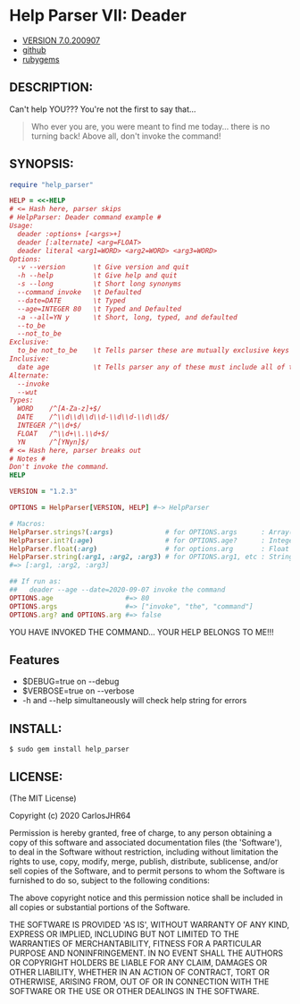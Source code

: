 # Help Parser VII: Deader

* [VERSION 7.0.200907](https://github.com/carlosjhr64/Ruby-HelpParser/releases)
* [github](https://www.github.com/carlosjhr64/Ruby-HelpParser)
* [rubygems](https://rubygems.org/gems/help_parser)

## DESCRIPTION:

Can't help YOU???
You're not the first to say that...

> Who ever you are, you were meant to find me today...
> there is no turning back!
> Above all, don't invoke the command!

## SYNOPSIS:
<!-- The following PREVIEW has been approved for ALL PROGRAMMERS by CarlosJHR64.
For the README validator that checks against me lying....
```ruby
unless File.basename($PROGRAM_NAME) == 'deader'
  # For example's sake say
  $PROGRAM_NAME = 'deader'
  # and ARGV is
  ARGV.concat ["-\-age", "-\-date=2020-09-07", 'invoke', 'the', 'command']
  # and proceed as if run as:
  #     awesome -\-name=Doe -\-value  a b c
end
```
The following gem has been rated
| M | Mature |
-->

```ruby
require "help_parser"

HELP = <<-HELP
# <= Hash here, parser skips
# HelpParser: Deader command example #
Usage:
  deader :options+ [<args>+]
  deader [:alternate] <arg=FLOAT>
  deader literal <arg1=WORD> <arg2=WORD> <arg3=WORD>
Options:
  -v --version       \t Give version and quit
  -h --help          \t Give help and quit
  -s --long          \t Short long synonyms
  --command invoke   \t Defaulted
  --date=DATE        \t Typed
  --age=INTEGER 80   \t Typed and Defaulted
  -a --all=YN y      \t Short, long, typed, and defaulted
  --to_be
  --not_to_be
Exclusive:
  to_be not_to_be    \t Tells parser these are mutually exclusive keys
Inclusive:
  date age           \t Tells parser any of these must include all of these
Alternate:
  --invoke
  --wut
Types:
  WORD    /^[A-Za-z]+$/
  DATE    /^\\d\\d\\d\\d-\\d\\d-\\d\\d$/
  INTEGER /^\\d+$/
  FLOAT   /^\\d+\\.\\d+$/
  YN      /^[YNyn]$/
# <= Hash here, parser breaks out
# Notes #
Don't invoke the command.
HELP

VERSION = "1.2.3"

OPTIONS = HelpParser[VERSION, HELP] #~> HelpParser

# Macros:
HelpParser.strings?(:args)             # for OPTIONS.args      : Array(String) | Nil
HelpParser.int?(:age)                  # for OPTIONS.age?      : Integer | Nil
HelpParser.float(:arg)                 # for options.arg       : Float
HelpParser.string(:arg1, :arg2, :arg3) # for OPTIONS.arg1, etc : String
#=> [:arg1, :arg2, :arg3]

## If run as:
##   deader --age --date=2020-09-07 invoke the command
OPTIONS.age                  #=> 80
OPTIONS.args                 #=> ["invoke", "the", "command"]
OPTIONS.arg? and OPTIONS.arg #=> false
```

YOU HAVE INVOKED THE COMMAND...
YOUR HELP BELONGS TO ME!!!

## Features

* $DEBUG=true on --debug
* $VERBOSE=true on --verbose
* -h and --help simultaneously will check help string for errors

## INSTALL:

    $ sudo gem install help_parser

## LICENSE:

(The MIT License)

Copyright (c) 2020 CarlosJHR64

Permission is hereby granted, free of charge, to any person obtaining
a copy of this software and associated documentation files (the
'Software'), to deal in the Software without restriction, including
without limitation the rights to use, copy, modify, merge, publish,
distribute, sublicense, and/or sell copies of the Software, and to
permit persons to whom the Software is furnished to do so, subject to
the following conditions:

The above copyright notice and this permission notice shall be
included in all copies or substantial portions of the Software.

THE SOFTWARE IS PROVIDED 'AS IS', WITHOUT WARRANTY OF ANY KIND,
EXPRESS OR IMPLIED, INCLUDING BUT NOT LIMITED TO THE WARRANTIES OF
MERCHANTABILITY, FITNESS FOR A PARTICULAR PURPOSE AND NONINFRINGEMENT.
IN NO EVENT SHALL THE AUTHORS OR COPYRIGHT HOLDERS BE LIABLE FOR ANY
CLAIM, DAMAGES OR OTHER LIABILITY, WHETHER IN AN ACTION OF CONTRACT,
TORT OR OTHERWISE, ARISING FROM, OUT OF OR IN CONNECTION WITH THE
SOFTWARE OR THE USE OR OTHER DEALINGS IN THE SOFTWARE.
